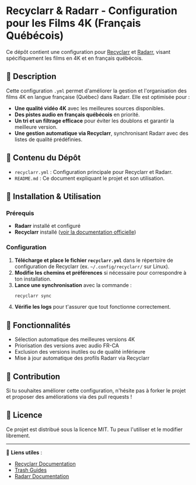 # Recyclarr & Radarr - Configuration pour les Films 4K (Français Québécois)

Ce dépôt contient une configuration pour [Recyclarr](https://github.com/recyclarr/recyclarr) et [Radarr](https://radarr.video/), visant spécifiquement les films en 4K et en français québécois.

## 📜 Description

Cette configuration `.yml` permet d'améliorer la gestion et l'organisation des films 4K en langue française (Québec) dans Radarr. Elle est optimisée pour :

- **Une qualité vidéo 4K** avec les meilleures sources disponibles.
- **Des pistes audio en français québécois** en priorité.
- **Un tri et un filtrage efficace** pour éviter les doublons et garantir la meilleure version.
- **Une gestion automatique via Recyclarr**, synchronisant Radarr avec des listes de qualité prédéfinies.

## 📂 Contenu du Dépôt

- `recyclarr.yml` : Configuration principale pour Recyclarr et Radarr.
- `README.md` : Ce document expliquant le projet et son utilisation.

## 🔧 Installation & Utilisation

### Prérequis

- **Radarr** installé et configuré
- **Recyclarr** installé ([voir la documentation officielle](https://recyclarr.dev/))

### Configuration

1. **Télécharge et place le fichier `recyclarr.yml`** dans le répertoire de configuration de Recyclarr (ex. `~/.config/recyclarr/` sur Linux).
2. **Modifie les chemins et préférences** si nécessaire pour correspondre à ton installation.
3. **Lance une synchronisation** avec la commande :
   ```sh
   recyclarr sync
   ```
4. **Vérifie les logs** pour t'assurer que tout fonctionne correctement.

## 🚀 Fonctionnalités

- Sélection automatique des meilleures versions 4K
- Priorisation des versions avec audio FR-CA
- Exclusion des versions inutiles ou de qualité inférieure
- Mise à jour automatique des profils Radarr via Recyclarr

## 🤝 Contribution

Si tu souhaites améliorer cette configuration, n'hésite pas à forker le projet et proposer des améliorations via des pull requests !

## 📜 Licence

Ce projet est distribué sous la licence MIT. Tu peux l'utiliser et le modifier librement.

---

🔗 **Liens utiles** :

- [Recyclarr Documentation](https://recyclarr.dev/)
- [Trash Guides](https://trash-guides.info/)
- [Radarr Documentation](https://wiki.servarr.com/radarr)
